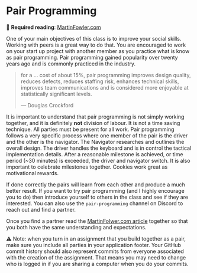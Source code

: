 # Pair Programming

📖 **Required reading**: [MartinFowler.com](https://martinfowler.com/articles/on-pair-programming.html)

One of your main objectives of this class is to improve your social skills. Working with peers is a great way to do that. You are encouraged to work on your start up project with another member as you practice what is know as pair programming. Pair programming gained popularity over twenty years ago and is commonly practiced in the industry.

> for a … cost of about 15%, pair programming improves design quality, reduces defects, reduces staffing risk, enhances technical skills, improves team communications and is considered more enjoyable at statistically significant levels.
>
> — Douglas Crockford

It is important to understand that pair programming is not simply working together, and it is definitely **not** division of labour. It is not a time saving technique. All parties must be present for all work. Pair programming follows a very specific process where one member of the pair is the driver and the other is the navigator. The Navigator researches and outlines the overall design. The driver handles the keyboard and is in control the tactical implementation details. After a reasonable milestone is achieved, or time period (~30 minutes) is exceeded, the driver and navigator switch. It is also important to celebrate milestones together. Cookies work great as motivational rewards.

If done correctly the pairs will learn from each other and produce a much better result. If you want to try pair programming (and I highly encourage you to do) then introduce yourself to others in the class and see if they are interested. You can also use the `pair-programming` channel on Discord to reach out and find a partner.

Once you find a partner read the [MartinFolwer.com article](https://martinfowler.com/articles/on-pair-programming.html) together so that you both have the same understanding and expectations.

⚠ Note: when you turn in an assignment that you build together as a pair, make sure you include all parties in your application footer. Your GitHub commit history should also represent commits from everyone associated with the creation of the assignment. That means you may need to change who is logged in if you are sharing a computer when you do your commits.
